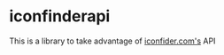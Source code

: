 # iconfinderapi
This is a library to take advantage of [iconfider.com's](https://iconfinder.com) API
